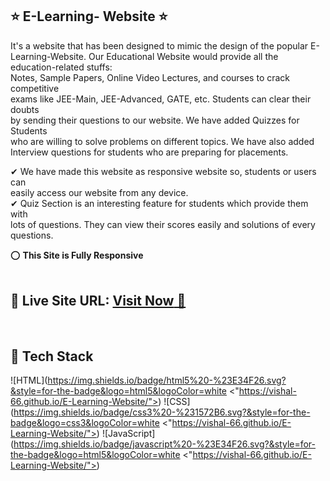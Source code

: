 ## ⭐ E-Learning- Website ⭐

It's a website that has been designed to mimic the design of the popular E-Learning-Website.
Our Educational Website would provide all the education-related stuffs:  
Notes, Sample Papers, Online Video Lectures, and courses to crack competitive  
exams like JEE-Main, JEE-Advanced, GATE, etc. Students can clear their doubts  
by sending their questions to our website. We have added Quizzes for Students  
who are willing to solve problems on different topics. We have also added  
Interview questions for students who are preparing for placements.  
  
✔ We have made this website as responsive website so, students or users can  
   easily access our website from  any device.  
✔ Quiz Section is an interesting feature for students which provide them with  
   lots of questions. They can view their scores easily and solutions of every questions.  

⭕ **This Site is Fully Responsive**
<br>
<br>

## 📌 **Live Site URL:** <a href="https://vishal-66.github.io/E-Learning-Website/">**Visit Now** 🚀</a>

<br>

## 📌 Tech Stack

![HTML](https://img.shields.io/badge/html5%20-%23E34F26.svg?&style=for-the-badge&logo=html5&logoColor=white <"https://vishal-66.github.io/E-Learning-Website/">)
![CSS](https://img.shields.io/badge/css3%20-%231572B6.svg?&style=for-the-badge&logo=css3&logoColor=white <"https://vishal-66.github.io/E-Learning-Website/">)
![JavaScript](https://img.shields.io/badge/javascript%20-%23E34F26.svg?&style=for-the-badge&logo=html5&logoColor=white <"https://vishal-66.github.io/E-Learning-Website/">)

<br>
<br>












